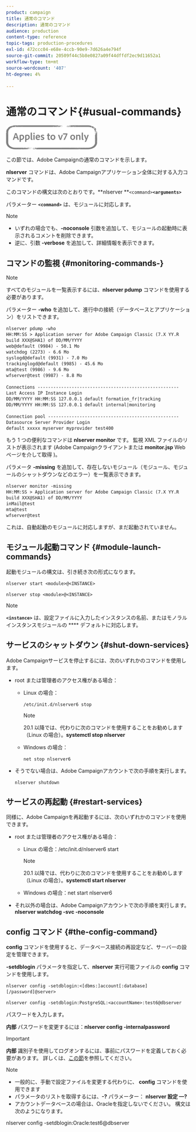 ```yaml
---
product: campaign
title: 通常のコマンド
description: 通常のコマンド
audience: production
content-type: reference
topic-tags: production-procedures
exl-id: 472ccc04-e68e-4ccb-90e9-7d626a4e794f
source-git-commit: 20509f44c5b8e0827a09f44dffdf2ec9d11652a1
workflow-type: tm+mt
source-wordcount: '407'
ht-degree: 4%

---
```


# 通常のコマンド{#usual-commands}

![](../../assets/v7-only.svg)

この節では、Adobe Campaignの通常のコマンドを示します。

**nlserver** コマンドは、Adobe Campaignアプリケーション全体に対する入力コマンドです。

このコマンドの構文は次のとおりです。**nlserver **`<command>`****`<arguments>`****

パラメーター **`<command>`** は、モジュールに対応します。

>[!NOTE]
>
>* いずれの場合でも、**-noconsole** 引数を追加して、モジュールの起動時に表示されるコメントを削除できます。
>* 逆に、引数 **-verbose** を追加して、詳細情報を表示できます。

>


## コマンドの監視 {#monitoring-commands-}

>[!NOTE]
>
>すべてのモジュールを一覧表示するには、**nlserver pdump** コマンドを使用する必要があります。

パラメーター **-who** を追加して、進行中の接続（データベースとアプリケーション）をリストできます。

```
nlserver pdump -who
HH:MM:SS > Application server for Adobe Campaign Classic (7.X YY.R build XXX@SHA1) of DD/MM/YYYY
web@default (9984) - 50.1 Mo
watchdog (2273) - 6.6 Mo
syslogd@default (9931) - 7.0 Mo
trackinglogd@default (9985) - 45.6 Mo
mta@test (9986) - 9.6 Mo
wfserver@test (9987) - 8.8 Mo

Connections ------------------------------------------------------
Last Access IP Instance Login 
DD/MM/YYYY HH:MM:SS 127.0.0.1 default formation_fr|tracking
DD/MM/YYYY HH:MM:SS 127.0.0.1 default internal|monitoring

Connection pool --------------------------------------------------
Datasource Server Provider Login 
default xxxxx myserver myprovider test400
```

もう 1 つの便利なコマンドは **nlserver monitor** です。 監視 XML ファイルのリストが表示されます (Adobe Campaignクライアントまたは **monitor.jsp** Web ページを介して取得 )。

パラメータ **-missing** を追加して、存在しないモジュール（モジュール、モジュールのシャットダウンなどのエラー）を一覧表示できます。

```
nlserver monitor -missing
HH:MM:SS > Application server for Adobe Campaign Classic (7.X YY.R build XXX@SHA1) of DD/MM/YYYY
inMail@test
mta@test
wfserver@test
```

これは、自動起動のモジュールに対応しますが、まだ起動されていません。

## モジュール起動コマンド {#module-launch-commands}

起動モジュールの構文は、引き続き次の形式になります。

```
nlserver start <module>@<INSTANCE>
```

```
nlserver stop <module>@<INSTANCE>
```

>[!NOTE]
>
>**`<instance>`** は、設定ファイルに入力したインスタンスの名前、またはモノラルインスタンスモジュールの **** デフォルトに対応します。

## サービスのシャットダウン {#shut-down-services}

Adobe Campaignサービスを停止するには、次のいずれかのコマンドを使用します。

* root または管理者のアクセス権がある場合：

   * Linux の場合：

      ```
      /etc/init.d/nlserver6 stop
      ```

      >[!NOTE]
      >
      >20.1 以降では、代わりに次のコマンドを使用することをお勧めします（Linux の場合）。**systemctl stop nlserver**

   * Windows の場合：

      ```
      net stop nlserver6
      ```

* そうでない場合は、Adobe Campaignアカウントで次の手順を実行します。

   ```
   nlserver shutdown 
   ```

## サービスの再起動 {#restart-services}

同様に、Adobe Campaignを再起動するには、次のいずれかのコマンドを使用できます。

* root または管理者のアクセス権がある場合：

   * Linux の場合：/etc/init.d/nlserver6 start

      >[!NOTE]
      >
      >20.1 以降では、代わりに次のコマンドを使用することをお勧めします（Linux の場合）。**systemctl start nlserver**

   * Windows の場合：net start nlserver6

* それ以外の場合は、Adobe Campaignアカウントで次の手順を実行します。**nlserver watchdog -svc -noconsole**

## config コマンド {#the-config-command}

**config** コマンドを使用すると、データベース接続の再設定など、サーバーの設定を管理できます。

**-setdblogin** パラメータを指定して、**nlserver** 実行可能ファイルの **config** コマンドを使用します。

```
nlserver config -setdblogin:<[dbms:]account[:database][/password]@server>
```

```
nlserver config -setdblogin:PostgreSQL:<accountName>:test6@dbserver
```

パスワードを入力します。

**内部** パスワードを変更するには：**nlserver config -internalpassword**

>[!IMPORTANT]
>
>**内部** 識別子を使用してログオンするには、事前にパスワードを定義しておく必要があります。 詳しくは、[この節](../../installation/using/configuring-campaign-server.md#internal-identifier)を参照してください。

>[!NOTE]
>
>* 一般的に、手動で設定ファイルを変更する代わりに、 **config** コマンドを使用できます
>* パラメータのリストを取得するには、**-?** パラメーター： **nlserver 設定 —?**
>* アカウントデータベースの場合は、Oracleを指定しないでください。 構文は次のようになります。
>
>  nlserver config -setdblogin:Oracle:test6@dbserver
